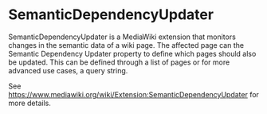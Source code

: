 # SemanticDependencyUpdater
SemanticDependencyUpdater is a MediaWiki extension that monitors changes in the semantic data of a wiki page.
The affected page can the Semantic Dependency Updater property to define which pages should also be updated.
This can be defined through a list of pages or for more advanced use cases, a query string.

See https://www.mediawiki.org/wiki/Extension:SemanticDependencyUpdater for more details.
